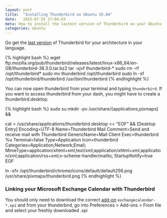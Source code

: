 ```yaml
---
layout: post
title:  "Installing Thunderbird on Ubuntu 15.04"
date:   2015-07-25 17:04:43
meta: How to install the lastest version of Thunderbird on your Ubuntu
categories: ubuntu
---
```

Go get the [last version] of Thunderbird for your architecture in your language.

{% highlight bash %}
wget ftp.mozilla.org/pub/thunderbird/releases/latest/linux-x86_64/en-GB/thunderbird-38.3.0.tar.bz2
tar -xjvf thunderbird-*
sudo rm -rf /opt/thunderbird*
sudo mv thunderbird /opt/thunderbird
sudo ln -sf /opt/thunderbird/thunderbird /usr/bin/thunderbird
{% endhighlight %}

You can now open thunderbird from your terminal and typing `thunderbird`.
If you want to access thunderbird from your dash, you might have to create a thunderbird.desktop.

{% highlight bash %}
sudo su
mkdir -pv /usr/share/{applications,pixmaps} &&

cat > /usr/share/applications/thunderbird.desktop << "EOF" &&
[Desktop Entry]
Encoding=UTF-8
Name=Thunderbird Mail
Comment=Send and receive mail with Thunderbird
GenericName=Mail Client
Exec=thunderbird %u
Terminal=false
Type=Application
Icon=thunderbird
Categories=Application;Network;Email;
MimeType=application/xhtml+xml;text/xml;application/xhtml+xml;application/xml;application/rss+xml;x-scheme-handler/mailto;
StartupNotify=true
EOF

ln -sfv /opt/thunderbird/chrome/icons/default/default256.png /usr/share/pixmaps/thunderbird.png
{% endhighlight %}

### Linking your Microsoft Exchange Calendar with Thunderbird

You should only need to download the correct [add-on] `exchangecalendar-*.xpi` and from your thunderbird, go into Preferences > Add-ons > From file and select your freshly downloaded .xpi

[last version]: http://ftp.mozilla.org/pub/mozilla.org/thunderbird/releases/latest/
[add-on]: https://github.com/Ericsson/exchangecalendar/releases
